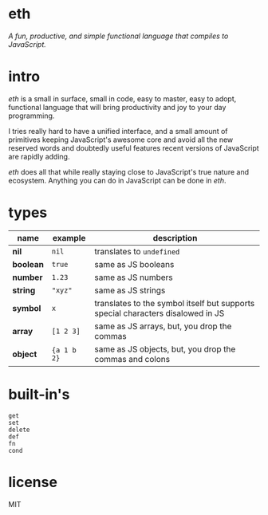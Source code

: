 # eth

_A fun, productive, and simple functional language that compiles to JavaScript._

# intro

*eth* is a small in surface, small in code, easy to master, easy to adopt,
functional language that will bring productivity and joy to your day
programming.

I tries really hard to have a unified interface, and a small amount of primitives keeping JavaScript's
awesome core and avoid all the new reserved words and doubtedly useful features recent versions of
JavaScript are rapidly adding.

*eth* does all that while really staying close to JavaScript's true nature and ecosystem. Anything
you can do in JavaScript can be done in *eth*.

# types

| name | example | description |
|---|---|---|
| **nil** | `nil` | translates to `undefined` |
| **boolean** | `true` | same as JS booleans |
| **number** | `1.23` | same as JS numbers |
| **string** | `"xyz"` | same as JS strings |
| **symbol** | `x` | translates to the symbol itself but supports special characters disalowed in JS |
| **array** | `[1 2 3]` | same as JS arrays, but, you drop the commas |
| **object** | `{a 1 b 2}` | same as JS objects, but, you drop the commas and colons |

# built-in's

```
get
set
delete
def
fn
cond
```

# license

MIT

